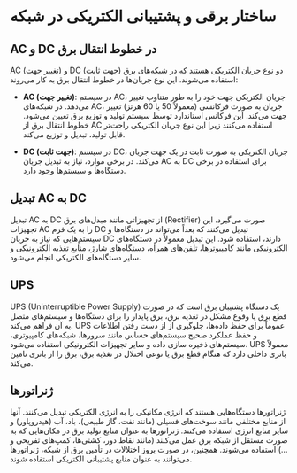 # ساختار برقی و پشتیبانی الکتریکی در شبکه

## AC و DC در خطوط انتقال برق

AC (تغییر جهت) و DC (جهت ثابت) دو نوع جریان الکتریکی هستند که در شبکه‌های برق استفاده می‌شوند. این نوع جریان‌ها در خطوط انتقال برق به کار می‌روند:

- **AC (تغییر جهت)**: در سیستم AC، جریان الکتریکی جهت خود را به طور متناوب تغییر می‌دهد. در شبکه‌های AC، جریان به صورت فرکانسی (معمولاً 50 یا 60 هرتز) تغییر جهت می‌کند. این فرکانس استاندارد توسط سیستم تولید و توزیع برق تعیین می‌شود. خطوط انتقال برق از AC استفاده می‌کنند زیرا این نوع جریان الکتریکی راحت‌تر قابل تولید، تبدیل و توزیع می‌کند.

- **DC (جهت ثابت)**: در سیستم DC، جریان الکتریکی به صورت ثابت در یک جهت جریان می‌کند. در برخی موارد، نیاز به تبدیل جریان AC به DC برای استفاده در برخی دستگاه‌ها و سیستم‌ها وجود دارد.

## تبدیل AC به DC

تبدیل AC به DC از تجهیزاتی مانند مبدل‌های برق (Rectifier) صورت می‌گیرد. این تجهیزات AC را به یک فرم DC تبدیل می‌کنند که بعداً می‌تواند در دستگاه‌ها و سیستم‌هایی که نیاز به جریان DC دارند، استفاده شود. این تبدیل معمولاً در دستگاه‌های الکترونیکی مانند کامپیوترها، تلفن‌های همراه، دستگاه‌های شارژ، منابع تغذیه الکترونیکی و سایر دستگاه‌های الکتریکی انجام می‌شود.

## UPS

UPS (Uninterruptible Power Supply) یک دستگاه پشتیبان برق است که در صورت قطع برق یا وقوع مشکل در تغذیه برق، برق پایدار را برای دستگاه‌ها و سیستم‌های متصل به آن فراهم می‌کند. UPS عموماً برای حفظ داده‌ها، جلوگیری از از دست رفتن اطلاعات و حفظ عملکرد صحیح سیستم‌های حساس مانند سرورها، شبکه‌های کامپیوتری، سیستم‌های ذخیره سازی داده و سایر تجهیزات الکترونیکی استفاده می‌شود. UPS معمولاً باتری داخلی دارد که هنگام قطع برق یا نوعی اختلال در تغذیه برق، برق را از باتری تامین می‌کند.

## ژنراتورها

ژنراتورها دستگاه‌هایی هستند که انرژی مکانیکی را به انرژی الکتریکی تبدیل می‌کنند. آنها از منابع مختلفی مانند سوخت‌های فسیلی (مانند نفت، گاز طبیعی)، باد، آب (هیدروپاور) و سایر منابع انرژی استفاده می‌کنند. ژنراتورها به عنوان منابع تولید برق در مکان‌هایی که به صورت مستقل از شبکه برق عمل می‌کنند (مانند نقاط دور، کشتی‌ها، کمپ‌های تفریحی و ...) استفاده می‌شوند. همچنین، در صورت بروز اختلالات در تأمین برق از شبکه، ژنراتورها می‌توانند به عنوان منابع پشتیبانی الکتریکی استفاده شوند.


